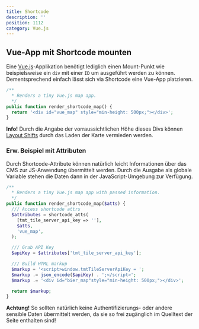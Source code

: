 ```yaml
---
title: Shortcode
description: ''
position: 1112
category: Vue.js
---
```


## Vue-App mit Shortcode mounten

Eine [Vue.js](https://vuejs.org/)-Applikation benötigt lediglich einen Mount-Punkt wie beispielsweise ein `div` mit einer `ID` um ausgeführt werden zu können. Dementsprechend einfach lässt sich via Shortcode eine Vue-App platzieren.

```php
/**
  * Renders a tiny Vue.js map app.
  */
public function render_shortcode_map() {
  return '<div id="vue_map" style="min-height: 500px;"></div>';
}
```

<alert type="info">**Info!** Durch die Angabe der vorraussichtlichen Höhe dieses Divs können [Layout Shifts](https://web.dev/optimize-cls/) durch das Laden der Karte vermieden werden.</alert>

### Erw. Beispiel mit Attributen

Durch Shortcode-Attribute können natürlich leicht Informationen über das CMS zur JS-Anwendung übermittelt werden. Durch die Ausgabe als globale Variable stehen die Daten dann in der JavaScript-Umgebung zur Verfügung.

```php
/**
  * Renders a tiny Vue.js map app with passed information.
  */
public function render_shortcode_map($atts) {
  /// Access shortcode attrs
  $attributes = shortcode_atts(
    [tmt_tile_server_api_key => ''],
    $atts,
    'vue_map',
  );

  /// Grab API Key
  $apiKey = $attributes['tmt_tile_server_api_key'];

  /// Build HTML markup
  $markup = '<script>window.tmtTileServerApiKey = ';
  $markup .= json_encode($apiKey) . ';</script>';
  $markup .= '<div id="bier_map"style="min-height: 500px;"></div>';

  return $markup;
}
```

<alert type="warning">**Achtung!** So sollten natürlich keine Authentifizierungs- oder andere sensible Daten übermittelt werden, da sie so frei zugänglich im Quelltext der Seite enthalten sind!</alert>
